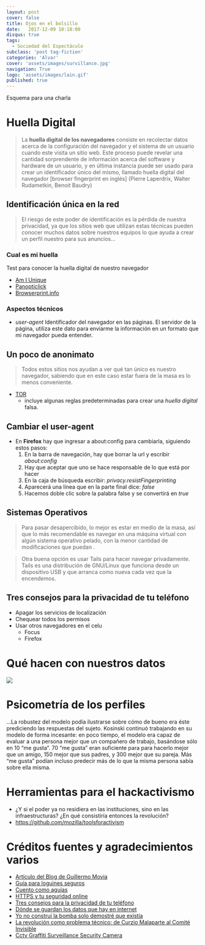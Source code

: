 ```yaml
---
layout: post
cover: false
title: Ojos en el bolsillo
date:   2017-12-09 10:18:00
disqus: true      
tags:
  - Sociedad del Espectáculo
subclass: 'post tag-fiction'
categories: 'Alvar'
cover: 'assets/images/survillance.jpg'
navigation: True
logo: 'assets/images/lain.gif'
published: true
---
```


Esquema para una charla



# Huella Digital

> La **huella digital de los navegadores** consiste en recolectar datos acerca de la configuración del navegador y el sistema de un usuario cuando este visita un sitio web. Este proceso puede revelar una cantidad sorprendente de información acerca del software y hardware de un usuario, y en última instancia puede ser usado para crear un identificador único del mismo, llamado huella digital del navegador [browser fingerprint en inglés] (Pierre Laperdrix, Walter Rudametkin, Benoit Baudry) 



## Identificación única en la red

> El riesgo de este poder de identificación es la pérdida de nuestra privacidad, ya que los sitios web que utilizan estas técnicas pueden conocer muchos datos sobre nuestros equipos lo que ayuda a crear un perfil nuestro para sus anuncios&#x2026;



### Cual es mi huella

Test para conocer la huella digital de nuestro navegador

-   [Am I Unique](https://amiunique.org/)
-   [Panopticlick](https://panopticlick.eff.org/)
-   [Browserprint.info](https://browserprint.info/)



### Aspectos técnicos

-   *user-agent*
    Identificador del navegador en las páginas. El servidor de la página, utiliza este dato para enviarme la información en un formato que mi navegador pueda entender.



## Un poco de anonimato

> Todos estos sitios nos ayudan a ver qué tan único es nuestro navegador, sabiendo que en este caso estar fuera de la masa es lo menos conveniente.

-   [TOR](https://www.torproject.org/)
    -   incluye algunas reglas predeterminadas para crear una *huella digital* falsa.



## Cambiar el user-agent

-   En **Firefox** hay que ingresar a about:config para cambiarla, siguiendo estos pasos:
    1.  En la barra de navegación, hay que borrar la url y escribir *about:config*
    2.  Hay que aceptar que uno se hace responsable de lo que está por hacer
    3.  En la caja de búsqueda escribir: *privacy.resistFingerprinting*
    4.  Aparecerá una línea que en la parte final dice: *false*
    5.  Hacemos doble clic sobre la palabra false y se convertirá en *true*



## Sistemas Operativos

> Para pasar desapercibido, lo mejor es estar en medio de la masa, así que lo más recomendable es navegar en una máquina virtual con algún sistema operativo pelado, con la menor cantidad de modificaciones que puedan .

> Otra buena opción es usar Tails para hacer navegar privadamente. Tails es una distribución de GNU/Linux que funciona desde un dispositivo USB y que arranca como nueva cada vez que la encendemos.



## Tres consejos para la privacidad de tu teléfono

-   Apagar los servicios de localización
-   Chequear todos los permisos
-   Usar otros navegadores en el celu
    -   Focus
    -   Firefox



# Qué hacen con nuestros datos

![](assets/image/cambridgeAnalytica.png)


# Psicometría de los perfiles

&#x2026;La robustez del modelo podía ilustrarse sobre cómo de bueno era éste prediciendo las respuestas del sujeto. Kosinski continuó trabajando en su modelo de forma incesante: en poco tiempo, el modelo era capaz de evaluar a una persona mejor que un compañero de trabajo, basándose sólo en 10 “me gusta”. 70 “me gusta” eran suficiente para para hacerlo mejor que un amigo, 150 mejor que sus padres, y 300 mejor que su pareja. Más “me gusta” podían incluso predecir más de lo que la misma persona sabía sobre ella misma.



# Herramientas para el hackactivismo

-   ¿Y si el poder ya no residiera en las instituciones, sino en las infraestructuras? ¿En qué consistiría entonces la revolución?
-   <https://github.com/mozilla/toolsforactivism>



# Créditos fuentes y agradecimientos varios

-   [Artículo del Blog de Guillermo Movia](https://unojoenelcielo.com.ar/2017/10/02/nuesta-huella-digital-en-internet/)
-   [Guía para loguines seguros](https://blog.mozilla.org/internetcitizen/2017/01/25/better-password-security/)
-   [Cuento como agujas](https://elgatoylacaja.com.ar/cuentos/como-agujas/)
-   [HTTPS y tu seguridad online](https://blog.mozilla.org/internetcitizen/2017/04/21/https-protect/)
-   [Tres consejos para la privacidad de tu teléfono](https://blog.mozilla.org/internetcitizen/2017/06/26/irl-episode-1-privacy/)
-   [Dónde se guardan los datos que hay en internet](http://www.tribunahacker.com.ar/2014/04/donde-se-guardan-los-datos-que-hay-en-internet/)
-   [Yo no construí la bomba solo demostré que existía](http://www.cubadebate.cu/especiales/2017/02/19/yo-no-construi-la-bomba-solo-demostre-que-existia/)
-   [ La revolución como problema técnico: de Curzio Malaparte al Comité Invisible](http://www.eldiario.es/interferencias/Curzio_Malaparte-Comite_Invisible_6_447315274.html)
- [Cctv Graffiti Surveillance Security Camera](http://maxpixel.freegreatpicture.com/Cctv-Graffiti-Surveillance-Security-Camera-89012)
